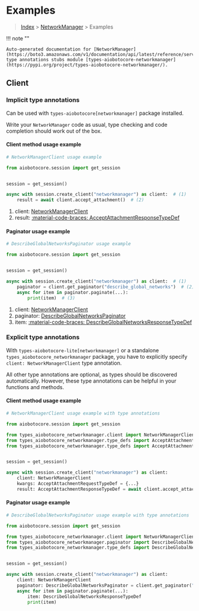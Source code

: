 # Examples

> [Index](../README.md) > [NetworkManager](./README.md) > Examples

!!! note ""

    Auto-generated documentation for [NetworkManager](https://boto3.amazonaws.com/v1/documentation/api/latest/reference/services/networkmanager.html#networkmanager)
    type annotations stubs module [types-aiobotocore-networkmanager](https://pypi.org/project/types-aiobotocore-networkmanager/).

## Client

### Implicit type annotations

Can be used with `types-aiobotocore[networkmanager]` package installed.

Write your `NetworkManager` code as usual,
type checking and code completion should work out of the box.



#### Client method usage example

```python
# NetworkManagerClient usage example

from aiobotocore.session import get_session


session = get_session()

async with session.create_client("networkmanager") as client:  # (1)
    result = await client.accept_attachment()  # (2)
```

1. client: [NetworkManagerClient](./client.md)
2. result: [:material-code-braces: AcceptAttachmentResponseTypeDef](./type_defs.md#acceptattachmentresponsetypedef)



#### Paginator usage example

```python
# DescribeGlobalNetworksPaginator usage example

from aiobotocore.session import get_session


session = get_session()

async with session.create_client("networkmanager") as client:  # (1)
    paginator = client.get_paginator("describe_global_networks")  # (2)
    async for item in paginator.paginate(...):
        print(item)  # (3)
```

1. client: [NetworkManagerClient](./client.md)
2. paginator: [DescribeGlobalNetworksPaginator](./paginators.md#describeglobalnetworkspaginator)
3. item: [:material-code-braces: DescribeGlobalNetworksResponseTypeDef](./type_defs.md#describeglobalnetworksresponsetypedef)




### Explicit type annotations

With `types-aiobotocore-lite[networkmanager]`
or a standalone `types_aiobotocore_networkmanager` package, you have to explicitly specify
`client: NetworkManagerClient` type annotation.

All other type annotations are optional, as types should be discovered automatically.
However, these type annotations can be helpful in your functions and methods.


#### Client method usage example

```python
# NetworkManagerClient usage example with type annotations

from aiobotocore.session import get_session

from types_aiobotocore_networkmanager.client import NetworkManagerClient
from types_aiobotocore_networkmanager.type_defs import AcceptAttachmentResponseTypeDef
from types_aiobotocore_networkmanager.type_defs import AcceptAttachmentRequestTypeDef


session = get_session()

async with session.create_client("networkmanager") as client:
    client: NetworkManagerClient
    kwargs: AcceptAttachmentRequestTypeDef = {...}
    result: AcceptAttachmentResponseTypeDef = await client.accept_attachment(**kwargs)
```



#### Paginator usage example

```python
# DescribeGlobalNetworksPaginator usage example with type annotations

from aiobotocore.session import get_session

from types_aiobotocore_networkmanager.client import NetworkManagerClient
from types_aiobotocore_networkmanager.paginator import DescribeGlobalNetworksPaginator
from types_aiobotocore_networkmanager.type_defs import DescribeGlobalNetworksResponseTypeDef


session = get_session()

async with session.create_client("networkmanager") as client:
    client: NetworkManagerClient
    paginator: DescribeGlobalNetworksPaginator = client.get_paginator("describe_global_networks")
    async for item in paginator.paginate(...):
        item: DescribeGlobalNetworksResponseTypeDef
        print(item)
```


